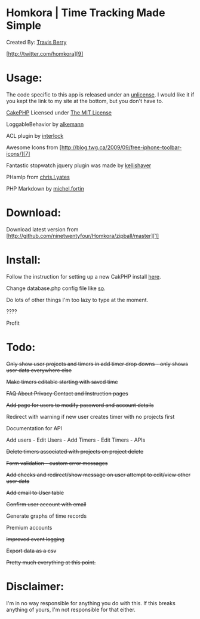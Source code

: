 Homkora | Time Tracking Made Simple
========
Created By: [Travis Berry][2]

[http://twitter.com/homkora][9]

Usage: 
===============
The code specific to this app is released under an [unlicense][10]. I would like it if you kept the link to my site at the bottom, but you don't have to. 

[CakePHP][3] Licensed under [The MIT License][4]

LoggableBehavior by [alkemann][11]

ACL plugin by [interlock][12]

Awesome Icons from [http://blog.twg.ca/2009/09/free-iphone-toolbar-icons/][7]

Fantastic stopwatch jquery plugin was made by [kellishaver][8]

PHamlp from [chris.l.yates][13]

PHP Markdown by [michel.fortin][14]

 
Download:
=========
Download latest version from [http://github.com/ninetwentyfour/Homkora/zipball/master][1]

Install:
=========
Follow the instruction for setting up a new CakPHP install [here][5].

Change database.php config file like [so][6].

Do lots of other things I'm too lazy to type at the moment.

????

Profit

Todo:
======================== 

<del>Only show user projects and timers in add timer drop downs - only shows user data everywhere else</del>

<del>Make timers editable starting with saved time</del>

<del>FAQ About Privacy Contact and Instruction pages</del>

<del>Add page for users to modify password and account details</del>

Redirect with warning if new user creates timer with no projects first

Documentation for API

Add users - Edit Users - Add Timers - Edit Timers - APIs

<del>Delete timers associated with projects on project delete</del>

<del>Form validation - custom error messages</del>

<del>Add checks and redirect/show message on user attempt to edit/view other user data</del>

<del>Add email to User table</del>

<del>Confirm user account with email</del>

Generate graphs of time records

Premium accounts

<del>Improved event logging</del>

<del>Export data as a csv</del>

<del>Pretty much everything at this point.</del>


Disclaimer:
===========
I'm in no way responsible for anything you do with this. If this breaks anything of yours, I'm not responsible for that either.

  [1]: http://github.com/ninetwentyfour/Homkora/zipball/master
  [2]: http://www.travisberry.com
  [3]: http://cakephp.org/
  [4]: http://www.opensource.org/licenses/mit-license.php
  [5]: http://book.cakephp.org/view/914/Production
  [6]: http://book.cakephp.org/view/922/Database-Configuration
  [7]: http://blog.twg.ca/2009/09/free-iphone-toolbar-icons/
  [8]: https://github.com/kellishaver/stopwatch
  [9]: http://twitter.com/homkora
  [10]: http://unlicense.org/
  [11]: http://bakery.cakephp.org/articles/alkemann/2008/10/21/logablebehavior
  [12]: https://github.com/interlock/acl_plugin
  [13]: http://code.google.com/p/phamlp/
  [14]: http://michelf.com/projects/php-markdown/
